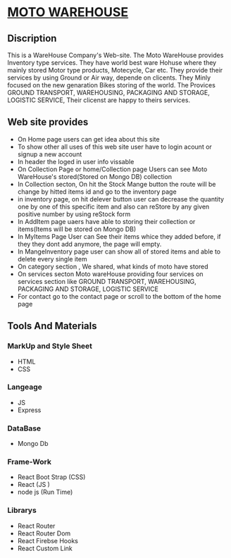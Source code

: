 #  [MOTO WAREHOUSE](https://moto-warehouse.web.app)
## Discription
   This is a WareHouse Company's Web-site. The Moto WareHouse provides Inventory type services. They have world best ware Hohuse where they mainly stored Motor type products, Motecycle, Car etc. They provide their services by using Ground or Air way, depende on clicents. They Minly focused on the new genaration Bikes storing of the world. The Provices GROUND TRANSPORT, WAREHOUSING, PACKAGING AND STORAGE, LOGISTIC SERVICE, Their clicenst are happy to theirs services.
   
## Web site provides
  - On Home page users can get idea about this site
  - To show other all uses of this web site user have to login acount or signup a new account
  - In header the loged in user info vissable 
  - On Collection Page or home/Collection page Users can see Moto WareHouse's stored(Stored on Mongo DB) collection
  - In Collection secton, On hit the Stock Mange button the route will be change by hitted items id and go to the inventory page  
  - in inventory page, on hit delever button user can decrease the quantity one by one of this specific item and also can reStore by any given positive number by using reStock form  
  - In AddItem page uaers have able to storing their collection or items(Items will be stored on Mongo DB)
  - In MyItems Page User can See their items whice they added before, if they they dont add anymore, the page will empty.
  - In MangeInventory page user can show all of stored items and able to delete every single item
  - On category section , We shared, what kinds of moto have stored
  - On services secton Moto wareHouse providing four services on services section like GROUND TRANSPORT, WAREHOUSING, PACKAGING AND STORAGE, LOGISTIC SERVICE  
  - For contact go to the contact page or scroll to the bottom of the home page
  
## Tools And Materials
  ### MarkUp and Style Sheet
  - HTML 
  - CSS
  ### Langeage
  - JS
  - Express
  ### DataBase
  - Mongo Db
  ### Frame-Work
  - React Boot Strap (CSS)
  - React (JS )
  - node js (Run Time)
  ### Librarys
  - React Router
  - React Router Dom
  - React Firebse Hooks
  - React Custom Link

